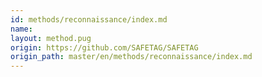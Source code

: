 ```yaml
---
id: methods/reconnaissance/index.md
name: 
layout: method.pug
origin: https://github.com/SAFETAG/SAFETAG
origin_path: master/en/methods/reconnaissance/index.md
---
```


